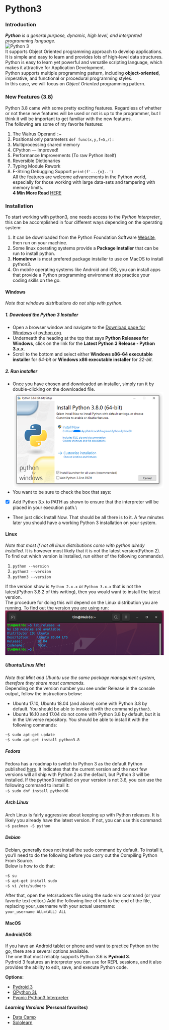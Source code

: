 # Python3
### Introduction
_**Python** is a general purpose, dynamic, high level, and interpreted programming language._\
<img src="https://i.imgur.com/Dm6ice0.png" alt="Python 3" width="600" height="200"/>\
It supports Object Oriented programming approach to develop applications. It is simple and easy to learn and provides lots of high-level data structures.\
Python is easy to learn yet powerful and versatile scripting language, which makes it attractive for Application Development.\
Python supports multiple programming pattern, including **object-oriented**, imperative, and functional or procedural programming styles.\
In this case, we will focus on _Object Oriented_ programming pattern.

### New Features (3.8)
Python 3.8 came with some pretty exciting features. Regardless of whether or not these new features will be used or not is up to the programmer, but I think it will be important to get familiar with the new features.\
The following are some of my favorite features:
1. The Walrus Operand `:=`
2. Positional only parameters `def func(x,y,f=5,/):`
3. Multiprocessing shared memory
4. CPython — Improved!
5. Performance Improvements (To raw Python itself)
6. Reversible Dictionaries
7. Typing Module Rework
7. F-String Debugging Support `print(f'...{x}..')`\
All the features are welcome advancements in the Python world, especially for those working with large data-sets and tampering with memory limits.\
**4 Min More Read** [HERE](https://towardsdatascience.com/my-favorite-new-features-in-python-3-8-a95d7a0a31c9)

### Installation
To start working with python3, one needs access to the _Python Interpreter_, this can be accomplished in four different ways depending on the operating system:
1. It can be downloaded from the Python Foundation Software [Website](python.org), then run on your machine.
2. Some linux operating systems provide a **Package Installer** that can be run to install python.
3. **Homebrew** is most prefered package installer to use on MacOS to install python3.
4. On mobile operating systems like Android and iOS, you can install apps that provide a Python programming environment sto practice your coding skills on the go.

#### Windows
_Note that windows distributions do not ship with python._
##### 1. Download the Python 3 Installer
- Open a browser window and navigate to the [Download page for Windows](python.org/downloads/windows/) at [python.org](python.org).
- Underneath the heading at the top that says **Python Releases for Windows**, click on the link for the **Latest Python 3 Release - Python 3.x.x**.
- Scroll to the bottom and select either **Windows x86-64 executable installer** for _64-bit_ or **Windows x86 executable installer** for _32-bit_.

##### 2. Run installer
- Once you have chosen and downloaded an installer, simply run it by double-clicking on the downloaded file.
![Python Installer](./Images/Python_Windows_Installer.png)
- You want to be sure to check the box that says:
- [x] Add Python 3.x to PATH
as shown to ensure that the interpreter will be placed in your execution path.\
- Then just click Install Now. That should be all there is to it. A few minutes later you should have a working Python 3 installation on your system.

#### Linux
_Note that most if not all linux distributions come with python alredy installed._
It is however most likely that it is not the latest version(Python 2).\
To find out which version is installed, run either of the following commands:\
1. `python --version`
2. `python2 --version`
3. `python3 --version`

If the version show is `Python 2.x.x` or `Python 3.x.x` that is not the latest(Python 3.8.2 of this writing), then you would want to install the latest version.\
The procedure for doing this will depend on the Linux distribution you are running. To find out the version you are using run: 
![linux Version](./Images/Ubuntu_Version.png)

##### Ubuntu/Linux Mint
_Note that Mint and Ubuntu use the same package management system, therefore they share most commands._\
Depending on the version number you see under Release in the console output, follow the instructions below:
- Ubuntu 17.10, Ubuntu 18.04 (and above) come with Python 3.8 by default. You should be able to invoke it with the command `python3`.
- Ubuntu 16.10 and 17.04 do not come with Python 3.8 by default, but it is in the Universe repository. You should be able to install it with the following commands:
```
~$ sudo apt-get update
~$ sudo apt-get install python3.8
```

##### Fedora
Fedora has a roadmap to switch to Python 3 as the default Python published [here](fedoraproject.org/wiki/FinalizingFedoraSwitchtoPython3). It indicates that the current version and the next few versions will all ship with Python 2 as the default, but Python 3 will be installed. If the python3 installed on your version is not 3.6, you can use the following command to install it:\
`~$ sudo dnf install python36`

##### Arch Linux
Arch Linux is fairly aggressive about keeping up with Python releases. It is likely you already have the latest version. If not, you can use this command:\
`~$ packman -S python`

##### Debian
Debian, generally does not install the sudo command by default. To install it, you’ll need to do the following before you carry out the Compiling Python From Source.\
Below is how to do that:
```
~$ su
~$ apt-get install sudo
~$ vi /etc/sudoers
```
After that, open the /etc/sudoers file using the sudo vim command (or your favorite text editor.) Add the following line of text to the end of the file, replacing your_username with your actual username:\
`your_username ALL=(ALL) ALL`

#### MacOS

#### Android/iOS
If you have an Android tablet or phone and want to practice Python on the go, there are a several options available.\
The one that most reliably supports Python 3.6 is **Pydroid 3**.\
Pydroid 3 features an interpreter you can use for REPL sessions, and it also provides the ability to edit, save, and execute Python code.

**Options:**
- [Pydroid 3](play.google.com/store/apps/details?id=ru.iiec.pydroid3)
- [QPython 3L](play.google.com/store/apps/details?id=org.qpython.qpy3)
- [Pyonic Python3 Interpreter](play.google.com/store/apps/details?id=net.inclem.pyonicinterpreter3)

**_Learning Versions_ (Personal favorites)**
- [Data Camp](play.google.com/store/apps/details?id=com.datacamp)
- [Sololearn](play.google.com/store/apps/details?id=com.sololearn)

